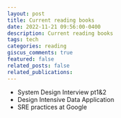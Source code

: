 ```yaml
---
layout: post
title: Current reading books
date: 2022-11-21 09:56:00-0400
description: Current reading books
tags: tech
categories: reading
giscus_comments: true
featured: false
related_posts: false
related_publications: 
---
```

- System Design Interview pt1&2
- Design Intensive Data Application 
- SRE practices at Google